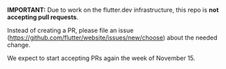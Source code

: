 **IMPORTANT:** Due to work on the flutter.dev infrastructure, this repo is **not accepting pull requests**.

Instead of creating a PR, please file an issue (https://github.com/flutter/website/issues/new/choose) about the needed change.

We expect to start accepting PRs again the week of November 15.

